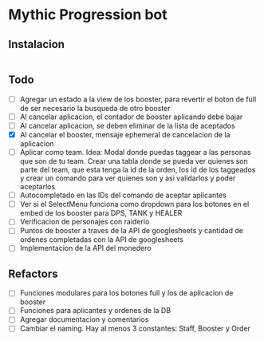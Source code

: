 # Mythic Progression bot

## Instalacion

```

```

## Todo
- [ ] Agregar un estado a la view de los booster, para revertir el boton de full de ser necesario la busqueda de otro booster
- [ ] Al cancelar aplicacion, el contador de booster aplicando debe bajar
- [ ] Al cancelar aplicacion, se deben eliminar de la lista de aceptados
- [x] Al cancelar el booster, mensaje ephemeral de cancelacion de la aplicacion
- [ ] Aplicar como team. Idea: Modal donde puedas taggear a las personas que son de tu team. Crear una tabla donde se pueda ver quienes son parte del team, que esta tenga la id de la orden, los id de los taggeados y crear un comando para ver quienes son y asi validarlos y poder aceptarlos
- [ ] Autocompletado en las IDs del comando de aceptar aplicantes
- [ ] Ver si el SelectMenu funciona como dropdown para los botones en el embed de los booster para DPS, TANK y HEALER
- [ ] Verificacion de personajes con raiderio
- [ ] Puntos de booster a traves de la API de googlesheets y cantidad de ordenes completadas con la API de googlesheets
- [ ] Implementacion de la API del monedero

## Refactors
- [ ] Funciones modulares para los botones full y los de aplicacion de booster
- [ ] Funciones para aplicantes y ordenes de la DB
- [ ] Agregar documentacion y comentarios
- [ ] Cambiar el naming. Hay al menos 3 constantes: Staff, Booster y Order